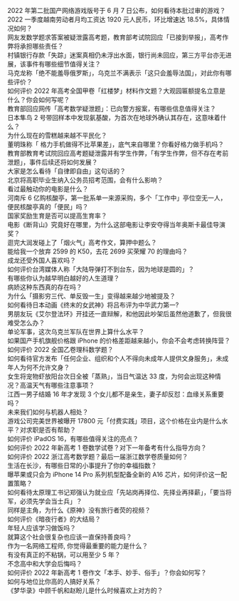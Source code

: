 2022 年第二批国产网络游戏版号于 6 月 7 日公布，如何看待本批过审的游戏？  
2022 一季度越南劳动者月均工资达 1920 元人民币，环比增速达 18.5%，具体情况如何？  
网友发数学题求答案被疑泄露高考题，教育部考试院回应「已接到举报」，高考作弊将承担哪些责任？  
村镇银行存款「失踪」迷案真相仍未浮出水面，银行尚未回应，第三方平台亦无进展，该事件有哪些细节值得关注？  
马克龙称「绝不能羞辱俄罗斯」，乌克兰不满表示「这只会羞辱法国」，对此你有哪些评价？  
如何评价 2022 年高考全国甲卷「红楼梦」材料作文题？大观园匾额提名立意是什么？你会如何写呢？  
教育部回应网传「高考数学疑泄题」：已向警方报案，有哪些信息值得关注？  
日本隼鸟 2 号带回样本中发现氨基酸，为首次在地球外确认其存在，这意味着什么？  
为什么现在的雪糕越来越不平民化？  
董明珠称「 格力手机做得不比苹果差」，底气来自哪里？你看好格力做手机吗？  
教育部教育考试院回应高考题疑泄露并有学生作弊，「有学生作弊，但不存在考前泄题」，事件后续还将如何发展？  
大家是怎么看待「自律即自由」这句话的？  
北京将高职毕业生纳入公务员招考范围，会有什么影响？  
看过最触动你的电影是什么？  
河南斥 6 亿购核酸亭，第一批系单一来源采购，多个「工作中」亭位空无一人，便民核酸亭真的「便民」吗？  
国家奖励生育是否可以提高生育率？  
电影《断背山》究竟好在哪里，为什么这部电影让李安夺得当年奥斯卡最佳导演奖？  
逛完大润发碰上了「烟火气」高考作文，算押中题么？  
能给我一个放弃 2599 的 K50，去花 2699 买荣耀 70 的理由吗？  
成龙还受外国人喜欢吗？  
如何评价台湾媒体人称「大陆导弹打不到台东，因为地球是圆的」？  
有哪些你认为越早明白越好的人生道理？  
病娇这种东西真的存在吗？  
为什么「摄影穷三代、单反毁一生」变得越来越少地被提及？  
如何看待日本动画《终末的女武神》将吕布评为中华武力第一?  
男朋友玩《艾尔登法环》开挂还一直辩解，和他因此吵架后虽然他道歉了，但我很难受怎么办？  
单论军事，这次乌克兰军队在世界上算什么水平？  
如果国产手机旗舰价格跟 iPhone 的价格差距越来越小，你会不会考虑转换阵营？  
如何评价 2022 全国乙卷理科数学题？  
如何看待官方发布「任何企业、组织和个人不得向未成年人提供文身服务」，未成年人为何不允许文身？  
女生将宠物虾放阳台次日全被「蒸熟」，当日气温达 33 度，为何会出现这种情况？高温天气有哪些注意事项？  
江西一男子结婚 16 年才发现 3 个女儿都不是亲生，妻子却反怼：血缘关系重要吗？  
未来我们如何与机器人相处？  
游戏公司完美世界被曝开 17800 元「付费实践」项目，这个价格在业内是什么水平？对求职是否有帮助？  
如何评价 iPadOS 16，有哪些值得关注的亮点？  
如何评价 2022 年新高考 1 卷数学试卷？对下一年备考有什么指导方向？  
如何评价 2022 浙江高考数学题？最后一届浙江数学卷质量如何？  
生活在长沙，有哪些日常的小事提升了你的幸福指数？  
曝苹果或只会为 iPhone 14 Pro 系列机型配备全新的 A16 芯片，如何评价这一配置策略？  
如何看待太原理工书记郑强认为就业应「先站岗再择位、先择业再择薪」，「要当将军，必须先学会当士兵」？  
同样是主角，为什么《原神》没有旅行者荧的视频？  
如何评价《暗夜行者》的大结局？  
年轻人应该学习做饭吗？  
就算这个社会很复杂也应该一直保持善良吗？  
作为一名网络工程师, 你觉得最重要的能力是什么？  
有没有真正的不粘锅，可以用至少 5 年？  
不念高中和大学会后悔吗？  
如何评价 2022 年新高考 1 卷作文「本手、妙手、俗手」？你会如何写？  
如何与地位比你高的人搞好关系？  
《梦华录》中顾千帆和赵盼儿是什么时候喜欢上对方的？  
